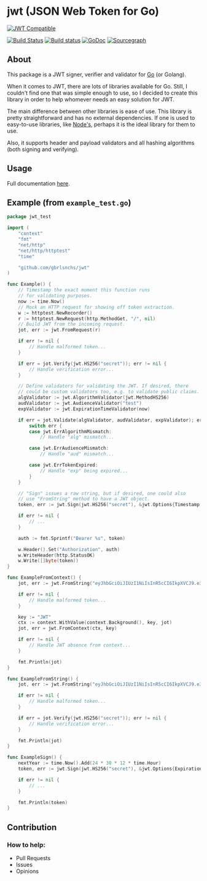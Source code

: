 # jwt (JSON Web Token for Go)
[![JWT Compatible](https://jwt.io/img/badge.svg)](https://jwt.io)

[![Build Status](https://travis-ci.org/gbrlsnchs/jwt.svg?branch=master)](https://travis-ci.org/gbrlsnchs/jwt)
[![Build status](https://ci.appveyor.com/api/projects/status/wqao7uvucce71jja/branch/master?svg=true)](https://ci.appveyor.com/project/gbrlsnchs/jwt/branch/master)
[![GoDoc](https://img.shields.io/badge/godoc-reference-blue.svg)](https://godoc.org/github.com/gbrlsnchs/jwt)
[![Sourcegraph](https://sourcegraph.com/github.com/gbrlsnchs/jwt/-/badge.svg)](https://sourcegraph.com/github.com/gbrlsnchs/jwt?badge)

## About
This package is a JWT signer, verifier and validator for [Go] (or Golang).

When it comes to JWT, there are lots of libraries available for Go.
Still, I couldn't find one that was simple enough to use, so I decided to create this library in order to help whomever needs an easy solution for JWT.

The main difference between other libraries is ease of use.
This library is pretty straightforward and has no external dependencies.
If one is used to easy-to-use libraries, like [Node's], perhaps it is the ideal library for them to use.

Also, it supports header and payload validators and all hashing algorithms (both signing and verifying).

## Usage
Full documentation [here].

## Example (from `example_test.go`)
```go
package jwt_test

import (
	"context"
	"fmt"
	"net/http"
	"net/http/httptest"
	"time"

	"github.com/gbrlsnchs/jwt"
)

func Example() {
	// Timestamp the exact moment this function runs
	// for validating purposes.
	now := time.Now()
	// Mock an HTTP request for showing off token extraction.
	w := httptest.NewRecorder()
	r := httptest.NewRequest(http.MethodGet, "/", nil)
	// Build JWT from the incoming request.
	jot, err := jwt.FromRequest(r)

	if err != nil {
		// Handle malformed token...
	}

	if err = jot.Verify(jwt.HS256("secret")); err != nil {
		// Handle verification error...
	}

	// Define validators for validating the JWT. If desired, there
	// could be custom validators too, e.g. to validate public claims.
	algValidator := jwt.AlgorithmValidator(jwt.MethodHS256)
	audValidator := jwt.AudienceValidator("test")
	expValidator := jwt.ExpirationTimeValidator(now)

	if err = jot.Validate(algValidator, audValidator, expValidator); err != nil {
		switch err {
		case jwt.ErrAlgorithmMismatch:
			// Handle "alg" mismatch...

		case jwt.ErrAudienceMismatch:
			// Handle "aud" mismatch...

		case jwt.ErrTokenExpired:
			// Handle "exp" being expired...
		}
	}

	// "Sign" issues a raw string, but if desired, one could also
	// use "FromString" method to have a JWT object.
	token, err := jwt.Sign(jwt.HS256("secret"), &jwt.Options{Timestamp: true})

	if err != nil {
		// ...
	}

	auth := fmt.Sprintf("Bearer %s", token)

	w.Header().Set("Authorization", auth)
	w.WriteHeader(http.StatusOK)
	w.Write([]byte(token))
}

func ExampleFromContext() {
	jot, err := jwt.FromString("eyJhbGciOiJIUzI1NiIsInR5cCI6IkpXVCJ9.e30.t-IDcSemACt8x4iTMCda8Yhe3iZaWbvV5XKSTbuAn0M")

	if err != nil {
		// Handle malformed token...
	}

	key := "JWT"
	ctx := context.WithValue(context.Background(), key, jot)
	jot, err = jwt.FromContext(ctx, key)

	if err != nil {
		// Handle JWT absence from context...
	}

	fmt.Println(jot)
}

func ExampleFromString() {
	jot, err := jwt.FromString("eyJhbGciOiJIUzI1NiIsInR5cCI6IkpXVCJ9.e30.t-IDcSemACt8x4iTMCda8Yhe3iZaWbvV5XKSTbuAn0M")

	if err != nil {
		// Handle malformed token...
	}

	if err = jot.Verify(jwt.HS256("secret")); err != nil {
		// Handle verification error...
	}

	fmt.Println(jot)
}

func ExampleSign() {
	nextYear := time.Now().Add(24 * 30 * 12 * time.Hour)
	token, err := jwt.Sign(jwt.HS256("secret"), &jwt.Options{ExpirationTime: nextYear})

	if err != nil {
		// ...
	}

	fmt.Println(token)
}
```

## Contribution
### How to help:
- Pull Requests
- Issues
- Opinions

[Go]: https://golang.org
[Node's]: https://github.com/auth0/node-jsonwebtoken
[here]: https://godoc.org/github.com/gbrlsnchs/jwt
